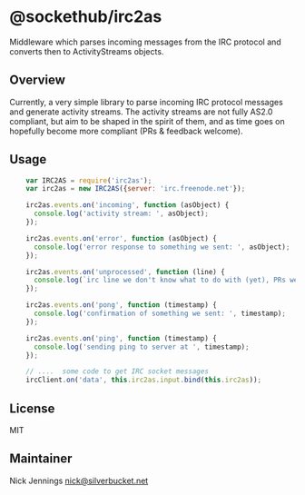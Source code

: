 # @sockethub/irc2as

Middleware which parses incoming messages from the IRC protocol and converts then to ActivityStreams objects.

## Overview

Currently, a very simple library to parse incoming IRC protocol messages and generate activity
streams. The activity streams are not fully AS2.0 compliant, but aim to be shaped in the spirit
of them, and as time goes on hopefully become more compliant (PRs & feedback welcome).

## Usage

```javascript
    var IRC2AS = require('irc2as');
    var irc2as = new IRC2AS({server: 'irc.freenode.net'});

    irc2as.events.on('incoming', function (asObject) {
      console.log('activity stream: ', asObject);
    });

    irc2as.events.on('error', function (asObject) {
      console.log('error response to something we sent: ', asObject);
    });

    irc2as.events.on('unprocessed', function (line) {
      console.log(`irc line we don't know what to do with (yet), PRs welcome`, line);
    });

    irc2as.events.on('pong', function (timestamp) {
      console.log('confirmation of something we sent: ', timestamp);
    });

    irc2as.events.on('ping', function (timestamp) {
      console.log('sending ping to server at ', timestamp);
    });

    // ....  some code to get IRC socket messages
    ircClient.on('data', this.irc2as.input.bind(this.irc2as));
```

## License

MIT

## Maintainer

Nick Jennings <nick@silverbucket.net>
